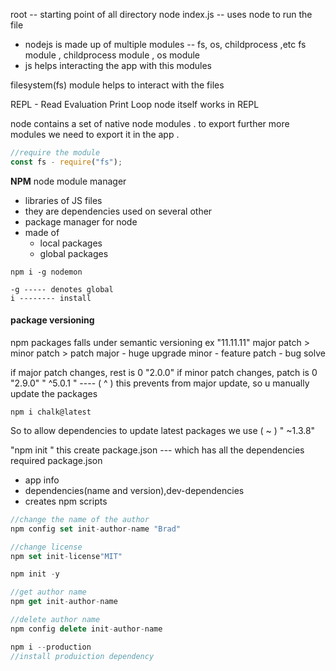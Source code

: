 root -- starting point of all directory 
node index.js -- uses node to run the file 
- nodejs is made up of multiple modules -- fs, os, childprocess ,etc
   fs module , childprocess module , os module 
- js helps interacting the app with this modules 

filesystem(fs) module helps to interact with the files 

REPL - Read Evaluation Print Loop
node itself works in REPL

node contains a set of native node modules .
to export further more modules we need to export it in the app .
```jsx
//require the module
const fs - require("fs");
```

**NPM**
node module manager 
- libraries of JS files 
- they are dependencies used on several other 
- package manager for node 
- made of 
	- local packages 
	- global packages


```
npm i -g nodemon

-g ----- denotes global 
i -------- install 
```

#### package versioning
npm packages falls under semantic versioning 
ex   "11.11.11"
major patch > minor patch > patch 
major - huge upgrade 
minor - feature 
patch - bug solve 

if major patch changes, rest is 0
"2.0.0"
if minor patch changes, patch is 0
"2.9.0"
" ^5.0.1 "  ---- ( ^ ) this prevents from major update, so u manually update the packages 
```
npm i chalk@latest
```
So to allow dependencies to update latest packages we use ( ~ )
" ~1.3.8"

"npm init "
this create package.json --- which has all the dependencies required
package.json
- app info 
- dependencies(name and version),dev-dependencies
- creates npm scripts

```jsx
//change the name of the author
npm config set init-author-name "Brad"

//change license 
npm set init-license"MIT"

npm init -y

//get author name 
npm get init-author-name

//delete author name 
npm config delete init-author-name

npm i --production 
//install produiction dependency
```